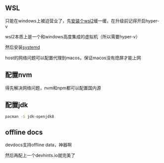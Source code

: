 <!--
.. title: Windows开发环境搭建
.. slug: windowskai-fa-huan-jing-da-jian
.. date: 2023-08-13 21:53:33 UTC+08:00
.. tags: 
.. category: 
.. link: 
.. description: 
.. type: text
-->
## WSL 
只能在windows上被迫营业了，先[安装个wsl2](https://zhuanlan.zhihu.com/p/266585727)缓一缓，在升级前记得开启hyper-v 

wsl2本质上是一个和windows高度集成的虚拟机（所以需要hyper-v）

然后安装[systemd](https://github.com/badgumby/arch-wsl)

host的网络问题可以配置代理到macos，保证macos没有熄屏才能上网

## 配置nvm

得先解决网络问题，nvm和npm都可以配置国内源

## 配置jdk

```bash
pacman -S jdk-openjdk8
```

## offline docs 

devdocs支持offline data，神器啊

然后再配上一个devhints.io就完美了



